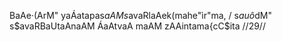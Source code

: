 BaAe·(ArM" yaÁatapas$aAM s$avaRlaAek(mahe"ìr"ma, /
s$auô$dM" s$avaRBaUtaAnaAM ÁaAtvaA maAM zAAintama{cC$ita //29//